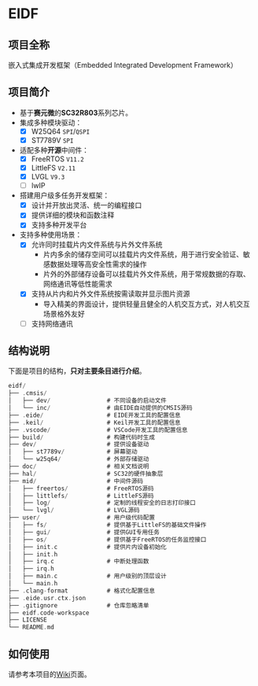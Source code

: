 # EIDF

## 项目全称

嵌入式集成开发框架（Embedded Integrated Development Framework）

## 项目简介

- 基于**赛元微**的**SC32R803**系列芯片。
- 集成多种模块驱动：
  - [x] W25Q64 `SPI`/`QSPI`
  - [x] ST7789V `SPI`
- 适配多种**开源**中间件：
  - [x] FreeRTOS `V11.2`
  - [x] LittleFS `V2.11`
  - [x] LVGL `V9.3`
  - [ ] lwIP
- 搭建用户级多任务开发框架：
  - [x] 设计并开放出灵活、统一的编程接口
  - [x] 提供详细的模块和函数注释
  - [x] 支持多种开发平台
- 支持多种使用场景：
  - [x] 允许同时挂载片内文件系统与片外文件系统
    - 片内多余的储存空间可以挂载片内文件系统，用于进行安全验证、敏感数据处理等高安全性需求的操作
    - 片外的外部储存设备可以挂载片外文件系统，用于常规数据的存取、网络通讯等低性能需求
  - [x] 支持从片内和片外文件系统按需读取并显示图片资源
    - 导入精美的界面设计，提供轻量且健全的人机交互方式，对人机交互场景格外友好
  - [ ] 支持网络通讯

## 结构说明

下面是项目的结构，**只对主要条目进行介绍**。

```go
eidf/
├── .cmsis/
│   ├── dev/                # 不同设备的启动文件
│   └── inc/                # 由EIDE自动提供的CMSIS源码
├── .eide/                  # EIDE开发工具的配置信息
├── .keil/                  # Keil开发工具的配置信息
├── .vscode/                # VSCode开发工具的配置信息
├── build/                  # 构建代码时生成
├── dev/                    # 提供设备驱动
│   ├── st7789v/            # 屏幕驱动
│   └── w25q64/             # 外部存储驱动
├── doc/                    # 相关文档说明
├── hal/                    # SC32的硬件抽象层
├── mid/                    # 中间件源码
│   ├── freertos/           # FreeRTOS源码
│   ├── littlefs/           # LittleFS源码
│   ├── log/                # 定制的线程安全的日志打印接口
│   └── lvgl/               # LVGL源码
├── user/                   # 用户级代码配置
│   ├── fs/                 # 提供基于LittleFS的基础文件操作
│   ├── gui/                # 提供GUI专用任务
│   ├── os/                 # 提供基于FreeRTOS的任务监控接口
│   ├── init.c              # 提供片内设备初始化
│   ├── init.h
│   ├── irq.c               # 中断处理函数
│   ├── irq.h
│   ├── main.c              # 用户级别的顶层设计
│   └── main.h
├── .clang-format           # 格式化配置信息
├── .eide.usr.ctx.json
├── .gitignore              # 仓库忽略清单
├── eidf.code-workspace
├── LICENSE
└── README.md
```

## 如何使用

请参考本项目的[Wiki](https://github.com/proyrb-reginald/EIDF/wiki)页面。
